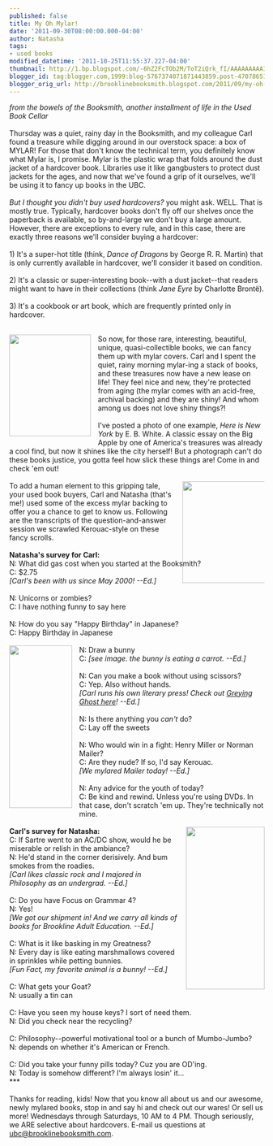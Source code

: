 ```yaml
---
published: false
title: My Oh Mylar!
date: '2011-09-30T08:00:00.000-04:00'
author: Natasha
tags:
- used books
modified_datetime: '2011-10-25T11:55:37.227-04:00'
thumbnail: http://1.bp.blogspot.com/-6hZ2FcTOb2M/ToT2iQrk_fI/AAAAAAAAAIM/Z7fdGhEPtGY/s72-c/nycover.jpg
blogger_id: tag:blogger.com,1999:blog-5767374071871443859.post-4707865175103530325
blogger_orig_url: http://brooklinebooksmith.blogspot.com/2011/09/my-oh-mylar.html
---
```


<em>from the bowels of the Booksmith, another installment of life in the Used Book Cellar</em><br /><br />Thursday was a quiet, rainy day in the Booksmith, and my colleague Carl found a treasure while digging around in our overstock space: a box of MYLAR! For those that don't know the technical term, you definitely know what Mylar is, I promise. Mylar is the plastic wrap that folds around the dust jacket of a hardcover book. Libraries use it like gangbusters to protect dust jackets for the ages, and now that we've found a grip of it ourselves, we'll be using it to fancy up books in the UBC. <br /><br /><em>But I thought you didn't buy used hardcovers?</em> you might ask. WELL. That is mostly true. Typically, hardcover books don't fly off our shelves once the paperback is available,&nbsp;so by-and-large we don't buy a large amount. However, there are exceptions to every rule, and in this case, there are exactly three reasons we'll consider buying a hardcover:<br /><br />1) It's a super-hot title (think, <em>Dance of Dragons</em> by George R. R. Martin) that is only currently available in hardcover, we'll consider it based on condition.<br /><br />2) It's a classic or super-interesting book--with a dust jacket--that readers might want to have in their collections (think <em>Jane Eyre</em> by Charlotte Brontë).<br /><br />3) It's a cookbook or art book, which are frequently&nbsp;printed only in hardcover.<br /><br /><div class="separator" style="clear: both; text-align: center;"><a href="http://1.bp.blogspot.com/-6hZ2FcTOb2M/ToT2iQrk_fI/AAAAAAAAAIM/Z7fdGhEPtGY/s1600/nycover.jpg" imageanchor="1" style="clear: left; cssfloat: left; float: left; margin-bottom: 1em; margin-right: 1em;"><img border="0" height="200" kca="true" src="http://1.bp.blogspot.com/-6hZ2FcTOb2M/ToT2iQrk_fI/AAAAAAAAAIM/Z7fdGhEPtGY/s200/nycover.jpg" width="161" /></a></div>So now, for those rare, interesting, beautiful, unique, quasi-collectible books, we can fancy them up with mylar covers. Carl and I spent the quiet, rainy morning mylar-ing a stack of books, and these treasures now have a new lease on life! They feel nice and new, they're protected from aging (the mylar comes with an acid-free, archival backing) and they are shiny! And whom among us does not love shiny things?! <br /><br />I've posted a photo of one example, <em>Here is New York</em> by E. B. White. A classic essay on the Big Apple by one of America's treasures was already a cool find, but now it shines like the city herself! But a photograph can't do these books justice, you gotta feel how slick these things are! Come in and check 'em out!<br /><br /><div class="separator" style="clear: both; text-align: center;"></div><div class="separator" style="clear: both; text-align: center;"><a href="http://3.bp.blogspot.com/-y3xUxT7ugOQ/ToT4ZfF5ZwI/AAAAAAAAAIg/mXSGkaJWDWE/s1600/scroll.jpg" imageanchor="1" style="clear: right; cssfloat: right; float: right; height: 103px; margin-bottom: 1em; margin-left: 1em; width: 162px;"><img border="0" height="200" kca="true" src="http://3.bp.blogspot.com/-y3xUxT7ugOQ/ToT4ZfF5ZwI/AAAAAAAAAIg/mXSGkaJWDWE/s200/scroll.jpg" width="200" /></a></div>To add a human element to this gripping tale, your used book buyers, Carl and Natasha (that's me!) used some of the excess mylar backing to offer you a chance to get to know us. Following are the transcripts of the question-and-answer session we scrawled Kerouac-style on these fancy scrolls.<br /><br /><strong>Natasha's survey for Carl:</strong><br />N: What did gas cost when you started at the Booksmith?<br />C: $2.75<br /><em>[Carl's been with us since May 2000! --Ed.]</em><br /><br />N: Unicorns or zombies?<br />C: I have nothing funny to say here<br /><br />N: How do you say "Happy Birthday" in Japanese?<br />C: Happy Birthday in Japanese<br /><br /><div class="separator" style="clear: both; text-align: center;"><a href="http://1.bp.blogspot.com/-Y3ISGAY96I4/ToT5fS7YNUI/AAAAAAAAAIk/W6VqPgyPUZw/s1600/natasha.jpg" imageanchor="1" style="clear: left; cssfloat: left; float: left; margin-bottom: 1em; margin-right: 1em;"><img border="0" height="320" kca="true" src="http://1.bp.blogspot.com/-Y3ISGAY96I4/ToT5fS7YNUI/AAAAAAAAAIk/W6VqPgyPUZw/s320/natasha.jpg" width="124" /></a></div>N: Draw a bunny<br />C: <em>[see image. the bunny is eating a carrot. --Ed.]</em><br /><br />N: Can you make a book without using scissors?<br />C: Yep. Also without hands.<br /><em>[Carl runs his own literary press! Check out <a href="http://greyingghost.tumblr.com/">Greying Ghost here</a>! --Ed.]</em><br /><br />N: Is there anything you <em>can't </em>do?<br />C: Lay off the sweets<br /><br />N: Who would win in a fight: Henry Miller or Norman Mailer?<br />C: Are they nude? If so, I'd say Kerouac.<br /><em>[We mylared Mailer today! --Ed.]</em><br /><br />N: Any advice for the youth of today?<br />C: Be kind and rewind. Unless you're using DVDs. In that case, don't scratch 'em up. They're technically not mine.<br /><br /><div class="separator" style="clear: both; text-align: center;"><a href="http://2.bp.blogspot.com/-z3L151znQbI/ToT3vCQFEiI/AAAAAAAAAIc/_IFqoy5j6aY/s1600/carl.jpg" imageanchor="1" style="clear: right; cssfloat: right; float: right; margin-bottom: 1em; margin-left: 1em;"><img border="0" height="320" kca="true" src="http://2.bp.blogspot.com/-z3L151znQbI/ToT3vCQFEiI/AAAAAAAAAIc/_IFqoy5j6aY/s320/carl.jpg" width="155" /></a></div><strong>Carl's survey for Natasha:</strong><br />C: If Sartre went to an AC/DC show, would he&nbsp;be miserable or relish in the ambiance?<br />N: He'd stand in the corner derisively. And bum smokes from the roadies.<br /><em>[Carl likes classic rock and I majored in Philosophy as an undergrad. --Ed.]</em><br /><br />C: Do you have Focus on Grammar 4?<br />N: Yes!<br /><em>[We got our shipment in! And we carry all kinds of books for Brookline Adult Education. --Ed.]</em><br /><br />C: What is it like basking in my Greatness?<br />N: Every day is like eating marshmallows covered in sprinkles while petting bunnies.<br /><em>[Fun Fact, my favorite animal is a bunny! --Ed.]</em><br /><br />C: What gets your Goat?<br />N: usually a tin can<br /><br />C: Have you seen my house keys? I sort of need them.<br />N: Did you check near the recycling?<br /><br />C: Philosophy--powerful motivational tool or a bunch of Mumbo-Jumbo?<br />N: depends on whether it's American or French.<br /><br />C: Did you take your funny pills today? Cuz you are OD'ing.<br />N: Today is somehow different? I'm always losin' it...<br />***<br /><br />Thanks for reading, kids! Now that you know all about us and our awesome, newly mylared books, stop in and say hi and check out our wares! Or sell us more! Wednesdays through Saturdays, 10 AM to 4 PM. Though seriously, we ARE selective about hardcovers. E-mail us questions at <a href="mailto:ubc@brooklinebooksmith.com">ubc@brooklinebooksmith.com</a>.